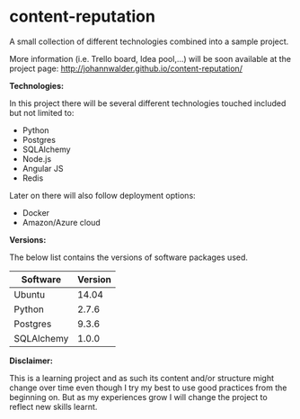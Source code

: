 # content-reputation
A small collection of different technologies combined into a sample project.

More information (i.e. Trello board, Idea pool,...) will be soon available at the project page:
http://johannwalder.github.io/content-reputation/ 

**Technologies:**

In this project there will be several different technologies touched included but not limited to:
- Python
- Postgres
- SQLAlchemy
- Node.js
- Angular JS
- Redis

Later on there will also follow deployment options:
- Docker
- Amazon/Azure cloud

**Versions:**

The below list contains the versions of software packages used.

Software  | Version
--------- | -------
Ubuntu  | 14.04
Python  | 2.7.6
Postgres  | 9.3.6
SQLAlchemy  | 1.0.0

**Disclaimer:**

This is a learning project and as such its content and/or structure might change over time even though I try my best to use good practices from the beginning on. But as my experiences grow I will change the project to reflect new skills learnt.

